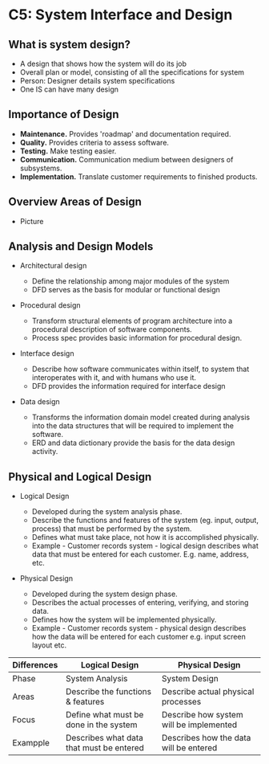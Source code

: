 # C5: System Interface and Design

## What is system design?

- A design that shows how the system will do its job
- Overall plan or model, consisting of all the specifications for system
- Person: Designer details system specifications
- One IS can have many design

## Importance of Design

- **Maintenance.** Provides 'roadmap' and documentation required.
- **Quality.** Provides criteria to assess software.
- **Testing.** Make testing easier.
- **Communication.** Communication medium between designers of subsystems.
- **Implementation.** Translate customer requirements to finished products.

## Overview Areas of Design

- Picture

## Analysis and Design Models

- Architectural design
  - Define the relationship among major modules of the system
  - DFD serves as the basis for modular or functional design

- Procedural design
  - Transform structural elements of program architecture into a procedural description of software components.
  - Process spec provides basic information for procedural design.

- Interface design
  - Describe how software communicates within itself, to system that interoperates with it, and with humans who use it.
  - DFD provides the information required for interface design

- Data design
  - Transforms the information domain model created during analysis into the data structures that will be required to implement the software.
  - ERD and data dictionary provide the basis for the data design activity.

## Physical and Logical Design

- Logical Design
  - Developed during the system analysis phase.
  - Describe the functions and features of the system (eg. input, output, process) that must be performed by the system.
  - Defines what must take place, not how it is accomplished physically.
  - Example - Customer records system - logical design describes what data that must be entered for each customer. E.g. name, address, etc.

- Physical Design
  - Developed during the system design phase.
  - Describes the actual processes of entering, verifying, and storing data.
  - Defines how the system will be implemented physically.
  - Example - Customer records system - physical design describes how the data will be entered for each customer e.g. input screen layout etc.

| Differences | Logical Design                           | Physical Design                         |
|-------------|------------------------------------------|-----------------------------------------|
| Phase       | System Analysis                          | System Design                           |
| Areas       | Describe the functions & features        | Describe actual physical processes      |
| Focus       | Define what must be done in the system   | Describe how system will be implemented |
| Exampple    | Describes what data that must be entered | Describes how the data will be entered  |